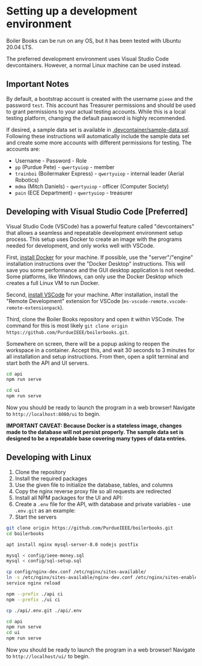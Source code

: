 # Setting up a development environment

Boiler Books can be run on any OS, but it has been tested with Ubuntu 20.04 LTS.

The preferred development environment uses Visual Studio Code devcontainers. However, a normal Linux machine can be used instead.

## Important Notes

By default, a bootstrap account is created with the username `pieee` and the password `test`.
This account has Treasurer permissions and should be used to grant permissions to your actual testing accounts.
While this is a local testing platform, changing the default password is highly recommended.

If desired, a sample data set is available in [.devcontainer/sample-data.sql](/.devcontainer/sample-data.sql).
Following these instructions will automatically include the sample data set and create some more  accounts with different permissions for testing.
The accounts are:

* Username - Password - Role
* `pp` (Purdue Pete)               - `qwertyuiop` - member
* `trainboi` (Boilermaker Express) - `qwertyuiop` - internal leader (Aerial Robotics)
* `mdma` (Mitch Daniels)           - `qwertyuiop` - officer (Computer Society)
* `pain` (ECE Department)          - `qwertyuiop` - treasurer


## Developing with Visual Studio Code \[Preferred\]

Visual Studio Code (VSCode) has a powerful feature called "devcontainers" that allows a seamless and repeatable development environment setup process.
This setup uses Docker to create an image with the programs needed for development, and only works well with VSCode.

First, [install Docker](https://docs.docker.com/engine/install/) for your machine.
If possible, use the "server"/"engine" installation instructions over the "Docker Desktop" instructions.
This will save you some performance and the GUI desktop application is not needed.
Some platforms, like Windows, can only use the Docker Desktop which creates a full Linux VM to run Docker.

Second, [install VSCode](https://code.visualstudio.com/Download) for your machine.
After installation, install the "Remote Development" extension for VSCode (`ms-vscode-remote.vscode-remote-extensionpack`).

Third, clone the Boiler Books repository and open it within VSCode.
The command for this is most likely `git clone origin https://github.com/PurdueIEEE/boilerbooks.git`.

Somewhere on screen, there will be a popup asking to reopen the workspace in a container.
Accept this, and wait 30 seconds to 3 minutes for all installation and setup instructions.
From then, open a split terminal and start both the API and UI servers.

```sh
cd api
npm run serve

cd ui
npm run serve
```

Now you should be ready to launch the program in a web browser!
Navigate to `http://localhost:8080/ui` to begin.

**IMPORTANT CAVEAT: Because Docker is a stateless image, changes made to the database will not persist properly. The sample data set is designed to be a repeatable base covering many types of data entries.**

## Developing with Linux

1. Clone the repository
2. Install the required packages
3. Use the given file to initialize the database, tables, and columns
4. Copy the nginx reverse proxy file so all requests are redirected
5. Install all NPM packages for the UI and API:
6. Create a `.env` file for the API, with database and private variables - use `.env.git` as an example:
7. Start the servers

```sh
git clone origin https://github.com/PurdueIEEE/boilerbooks.git
cd boilerbooks

apt install nginx mysql-server-8.0 nodejs postfix

mysql < config/ieee-money.sql
mysql < config/sql-setup.sql

cp config/nginx-dev.conf /etc/nginx/sites-available/
ln -s /etc/nginx/sites-available/nginx-dev.conf /etc/nginx/sites-enabled/ieee-money-dev.conf
service nginx reload

npm --prefix ./api ci
npm --prefix ./ui ci

cp ./api/.env.git ./api/.env

cd api
npm run serve
cd ui
npm run serve
```

Now you should be ready to launch the program in a web browser! Navigate to `http://localhost/ui/` to begin.
